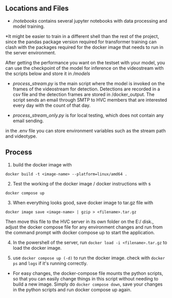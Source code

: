 ## Locations and Files
- _/notebooks_ contains several jupyter notebooks with data processing and model training.

 *It might be easier to train in a different shell than the rest of the project, since the pandas package version required for transformer training can clash with the packages required for the docker image that needs to run in the server environment.

After getting the performance you want on the testset with your model, you can use the checkpoint of the model for inference on the videostream with the scripts below and store it in _/models_

- _process_stream.py_ is the main script where the model is invoked on the frames of the videostream for detection. Detections are recorded in a csv file and the detection frames are stored in /docker_output. The script sends an email through SMTP to HVC members that are interested every day with the count of that day. 

- _process_stream_only.py_ is for local testing, which does not contain any email sending. 

in the .env file you can store environment variables such as the stream path and videotype. 


## Process
1. build the docker image with

`docker build -t <image-name> --platform=linux/amd64 .`

2. Test the working of the docker image / docker instructions with s

`docker compose up`

3. When everything looks good, save docker image to tar.gz file with 

`docker image save <image-name> | gzip > <filename>.tar.gz`

Then move this file to the HVC server in its own folder on the E:/ disk., adjust the docker compose file for any environment changes and run from the command prompt with docker compose up to start the application. 

4.  In the powershell of the server, run 
`docker load -i <filename>.tar.gz` 
to load the docker image. 

5. use `docker compose up (-d)` to run the docker image. check with `docker ps` and `logs` if it's running correctly.

* For easy changes, the docker-compose file mounts the python scripts, so that you can easily change things in this script without needing to build a new image. Simply do `docker compose down`, save your changes in the python scripts and run docker compose up again. 

